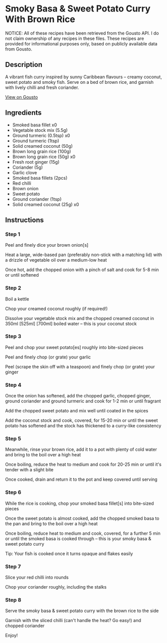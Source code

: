 # Smoky Basa & Sweet Potato Curry With Brown Rice

NOTICE: All of these recipes have been retrieved from the Gousto API. I do not claim ownership of any recipes in these files. These recipes are provided for informational purposes only, based on publicly available data from Gousto.

## Description

A vibrant fish curry inspired by sunny Caribbean flavours – creamy coconut, sweet potato and smoky fish. Serve on a bed of brown rice, and garnish with lively chilli and fresh coriander.

[View on Gousto](https://www.gousto.co.uk/recipes/cookbook/smoky-fish-sweet-potato-curry)

## Ingredients

- Smoked basa fillet x0
- Vegetable stock mix (5.5g)
- Ground turmeric (0.5tsp) x0
- Ground turmeric (1tsp)
- Solid creamed coconut (50g)
- Brown long grain rice (100g)
- Brown long grain rice (50g) x0
- Fresh root ginger (15g)
- Coriander (5g)
- Garlic clove
- Smoked basa fillets (2pcs)
- Red chilli
- Brown onion
- Sweet potato
- Ground coriander (1tsp)
- Solid creamed coconut (25g) x0

## Instructions


### Step 1

Peel and finely dice your brown onion[s]

Heat a large, wide-based pan (preferably non-stick with a matching lid) with a drizzle of vegetable oil over a medium-low heat

Once hot, add the chopped onion with a pinch of salt and cook for 5-8 min or until softened


### Step 2

Boil a kettle

Chop your creamed coconut roughly (if required!)

Dissolve your vegetable stock mix and the chopped creamed coconut in 350ml <span class="text-purple">[525ml] </span><span class="text-danger">[700ml]</span> boiled water – this is your coconut stock


### Step 3

Peel and chop your sweet potato[es] roughly into bite-sized pieces

Peel and finely chop (or grate) your garlic

Peel (scrape the skin off with a teaspoon) and finely chop (or grate) your ginger


### Step 4

Once the onion has softened, add the chopped garlic, chopped ginger, ground coriander and ground turmeric and cook for 1-2 min or until fragrant

Add the chopped sweet potato and mix well until coated in the spices

Add the coconut stock and cook, covered, for 15-20 min or until the sweet potato has softened and the stock has thickened to a curry-like consistency


### Step 5

Meanwhile, rinse your brown rice, add it to a pot with plenty of cold water and bring to the boil over a high heat

Once boiling, reduce the heat to medium and cook for 20-25 min or until it's tender with a slight bite

Once cooked, drain and return it to the pot and keep covered until serving


### Step 6

While the rice is cooking, chop your smoked basa fillet[s] into bite-sized pieces

Once the sweet potato is almost cooked, add the chopped smoked basa to the pan and bring to the boil over a high heat

Once boiling, reduce heat to medium and cook, covered, for a further 5 min or until the smoked basa is cooked through – this is your smoky basa & sweet potato curry

Tip: Your fish is cooked once it turns opaque and flakes easily


### Step 7

Slice your red chilli into rounds

Chop your coriander roughly, including the stalks

### Step 8

Serve the smoky basa & sweet potato curry with the brown rice to the side

Garnish with the sliced chilli (can't handle the heat? Go easy!) and chopped coriander

Enjoy!

